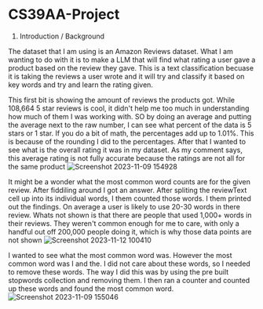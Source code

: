 # CS39AA-Project
1. Introduction / Background

The dataset that I am using is an Amazon Reviews dataset. What I am wanting to do with it is to make a LLM that will find what rating a user gave a product based on the review they gave. This is a text classification becuase it is taking the reviews a user wrote and it will try and classify it based on key words and try and learn the rating given. 

This first bit is showing the amount of reviews the products got. While 108,664 5 star reviews is cool, it didn't help me too much in understanding how much of them I was working with. SO by doing an average and putting the average next to the raw number, I can see what percent of the data is 5 stars or 1 star. If you do a bit of math, the percentages add up to 1.01%. This is because of the rounding I did to the percentages. After that I wanted to see what is the overall rating it was in my dataset. As my comment says, this average rating is not fully accurate because the ratings are not all for the same product
![Screenshot 2023-11-09 154928](https://github.com/ChilledNeon/CS39AA-Project/assets/112008738/78fc66a4-585f-4e54-9c59-c2670119aa73)

It might be a wonder what the most common word counts are for the given review. After fiddiling around I got an answer. After spliting the reviewText cell up into its individual words, I them counted those words. I them printed out the findings. On average a user is likely to use 20-30 words in there review. Whats not shown is that there are people that used 1,000+ words in their reviews. They weren't common enough for me to care, with only a handful out off 200,000 people doing it, which is why those data points are not shown
![Screenshot 2023-11-12 100410](https://github.com/ChilledNeon/CS39AA-Project/assets/112008738/27b24edd-2ab4-49e0-a6bd-79698d45a6ba)

I wanted to see what the most common word was. However the most common word was I and the. I did not care about these words, so I needed to remove these words. The way I did this was by using the pre built stopwords collection and removing them. I then ran a counter and counted up these words and found the most common word. 
![Screenshot 2023-11-09 155046](https://github.com/ChilledNeon/CS39AA-Project/assets/112008738/ee0ca462-045e-4876-becb-0e4396612bb6)
